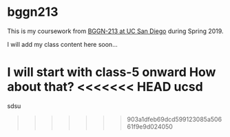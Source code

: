 # bggn213

This is my coursework from [BGGN-213 at UC San Diego](https://bioboot.github.io/bggn213_S19/) during Spring 2019.

I will add my class content here soon...

I will start with class-5 onward 
How about that?
<<<<<<< HEAD
ucsd 
=======
sdsu
>>>>>>> 903a1dfeb69dcd599123085a50661f9e9d024050
